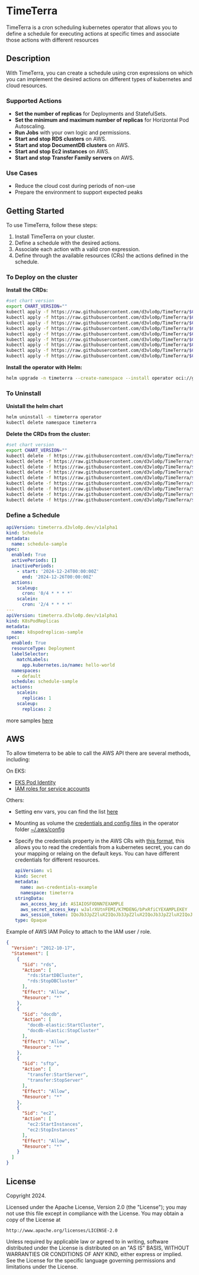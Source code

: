 # TimeTerra

TimeTerra is a cron scheduling kubernetes operator that allows you to define a schedule for executing actions at specific times and associate those actions with different resources

## Description

With TimeTerra, you can create a schedule using cron expressions on which you can implement the desired actions on different types of kubernetes and cloud resources.

### Supported Actions

- **Set the number of replicas** for Deployments and StatefulSets.
- **Set the minimum and maximum number of replicas** for Horizontal Pod Autoscaling.
- **Run Jobs** with your own logic and permissions.
- **Start and stop RDS clusters** on AWS.
- **Start and stop DocumentDB clusters** on AWS.
- **Start and stop Ec2 instances** on AWS.
- **Start and stop Transfer Family servers** on AWS.

### Use Cases

- Reduce the cloud cost during periods of non-use
- Prepare the environment to support expected peaks

## Getting Started

To use TimeTerra, follow these steps:

1. Install TimeTerra on your cluster.
2. Define a schedule with the desired actions.
3. Associate each action with a valid cron expression.
4. Define through the available resources (CRs) the actions defined in the schedule.

### To Deploy on the cluster
**Install the CRDs:**

```sh
#set chart version
export CHART_VERSION=""
kubectl apply -f https://raw.githubusercontent.com/d3vlo0p/TimeTerra/$CHART_VERSION/config/crd/bases/timeterra.d3vlo0p.dev_awsdocumentdbclusters.yaml
kubectl apply -f https://raw.githubusercontent.com/d3vlo0p/TimeTerra/$CHART_VERSION/config/crd/bases/timeterra.d3vlo0p.dev_awsec2instances.yaml
kubectl apply -f https://raw.githubusercontent.com/d3vlo0p/TimeTerra/$CHART_VERSION/config/crd/bases/timeterra.d3vlo0p.dev_awsrdsauroraclusters.yaml
kubectl apply -f https://raw.githubusercontent.com/d3vlo0p/TimeTerra/$CHART_VERSION/config/crd/bases/timeterra.d3vlo0p.dev_awstransferfamilies.yaml
kubectl apply -f https://raw.githubusercontent.com/d3vlo0p/TimeTerra/$CHART_VERSION/config/crd/bases/timeterra.d3vlo0p.dev_k8shpas.yaml
kubectl apply -f https://raw.githubusercontent.com/d3vlo0p/TimeTerra/$CHART_VERSION/config/crd/bases/timeterra.d3vlo0p.dev_k8spodreplicas.yaml
kubectl apply -f https://raw.githubusercontent.com/d3vlo0p/TimeTerra/$CHART_VERSION/config/crd/bases/timeterra.d3vlo0p.dev_k8srunjobs.yaml
kubectl apply -f https://raw.githubusercontent.com/d3vlo0p/TimeTerra/$CHART_VERSION/config/crd/bases/timeterra.d3vlo0p.dev_schedules.yaml
kubectl apply -f https://raw.githubusercontent.com/d3vlo0p/TimeTerra/$CHART_VERSION/config/crd/bases/timeterra.d3vlo0p.dev_notificationpolicies.yaml
```

**Install the operator with Helm:**

```sh
helm upgrade -n timeterra --create-namespace --install operator oci://ghcr.io/d3vlo0p/timeterra
```

### To Uninstall
**Unistall the helm chart**

```sh
helm uninstall -n timeterra operator
kubectl delete namespace timeterra
```

**Delete the CRDs from the cluster:**

```sh
#set chart version
export CHART_VERSION=""
kubectl delete -f https://raw.githubusercontent.com/d3vlo0p/TimeTerra/$CHART_VERSION/config/crd/bases/timeterra.d3vlo0p.dev_awsdocumentdbclusters.yaml
kubectl delete -f https://raw.githubusercontent.com/d3vlo0p/TimeTerra/$CHART_VERSION/config/crd/bases/timeterra.d3vlo0p.dev_awsec2instances.yaml
kubectl delete -f https://raw.githubusercontent.com/d3vlo0p/TimeTerra/$CHART_VERSION/config/crd/bases/timeterra.d3vlo0p.dev_awsrdsauroraclusters.yaml
kubectl delete -f https://raw.githubusercontent.com/d3vlo0p/TimeTerra/$CHART_VERSION/config/crd/bases/timeterra.d3vlo0p.dev_awstransferfamilies.yaml
kubectl delete -f https://raw.githubusercontent.com/d3vlo0p/TimeTerra/$CHART_VERSION/config/crd/bases/timeterra.d3vlo0p.dev_k8shpas.yaml
kubectl delete -f https://raw.githubusercontent.com/d3vlo0p/TimeTerra/$CHART_VERSION/config/crd/bases/timeterra.d3vlo0p.dev_k8spodreplicas.yaml
kubectl delete -f https://raw.githubusercontent.com/d3vlo0p/TimeTerra/$CHART_VERSION/config/crd/bases/timeterra.d3vlo0p.dev_k8srunjobs.yaml
kubectl delete -f https://raw.githubusercontent.com/d3vlo0p/TimeTerra/$CHART_VERSION/config/crd/bases/timeterra.d3vlo0p.dev_schedules.yaml
kubectl delete -f https://raw.githubusercontent.com/d3vlo0p/TimeTerra/$CHART_VERSION/config/crd/bases/timeterra.d3vlo0p.dev_notificationpolicies.yaml
```

### Define a Schedule

```yaml
apiVersion: timeterra.d3vlo0p.dev/v1alpha1
kind: Schedule
metadata:
  name: schedule-sample
spec:
  enabled: True
  activePeriods: []
  inactivePeriods: 
    - start: '2024-12-24T00:00:00Z'
      end: '2024-12-26T00:00:00Z'
  actions:
    scaleup:
      cron: '0/4 * * * *'
    scalein:
      cron: '2/4 * * * *'
---
apiVersion: timeterra.d3vlo0p.dev/v1alpha1
kind: K8sPodReplicas
metadata:
  name: k8spodreplicas-sample
spec:
  enabled: True
  resourceType: Deployment
  labelSelector:
    matchLabels:
      app.kubernetes.io/name: hello-world
  namespaces:
    - default
  schedule: schedule-sample
  actions:
    scalein:
      replicas: 1
    scaleup:
      replicas: 2
```
more samples [here](./config/samples/)

## AWS

To allow timeterra to be able to call the AWS API there are several methods, including:

On EKS:
- [EKS Pod Identity](https://docs.aws.amazon.com/eks/latest/userguide/pod-identities.html)
- [IAM roles for service accounts](https://docs.aws.amazon.com/eks/latest/userguide/iam-roles-for-service-accounts.html)

Others:
- Setting env vars, you can find the list [here](https://docs.aws.amazon.com/sdkref/latest/guide/settings-reference.html#EVarSettings)
- Mounting as volume the [credentials and config files](https://docs.aws.amazon.com/sdkref/latest/guide/file-format.html) in the operator folder [~/.aws/config](https://docs.aws.amazon.com/sdkref/latest/guide/file-location.html)
- Specify the credentials property in the AWS CRs with [this format](api/v1alpha1/aws_types.go), this allows you to read the credentials from a kubernetes secret, you can do your mapping or relaing on the default keys. You can have different credentials for different resources.

  ```yaml
  apiVersion: v1
  kind: Secret
  metadata:
    name: aws-credentials-example
    namespace: timeterra
  stringData:
    aws_access_key_id: ASIAIOSFODNN7EXAMPLE
    aws_secret_access_key: wJalrXUtnFEMI/K7MDENG/bPxRfiCYEXAMPLEKEY
    aws_session_token: IQoJb3JpZ2luX2IQoJb3JpZ2luX2IQoJb3JpZ2luX2IQoJb3JpZ2luX2IQoJb3JpZVERYLONGSTRINGEXAMPLE
  type: Opaque
  ```

Example of AWS IAM Policy to attach to the IAM user / role.
```json
{
  "Version": "2012-10-17",
  "Statement": [
    {
      "Sid": "rds",
      "Action": [
        "rds:StartDBCluster",
        "rds:StopDBCluster"
      ],
      "Effect": "Allow",
      "Resource": "*"
    },
    {
      "Sid": "docdb",
      "Action": [
        "docdb-elastic:StartCluster",
        "docdb-elastic:StopCluster"
      ],
      "Effect": "Allow",
      "Resource": "*"
    },
    {
      "Sid": "sftp",
      "Action": [
        "transfer:StartServer",
        "transfer:StopServer"
      ],
      "Effect": "Allow",
      "Resource": "*"
    },
    {
      "Sid": "ec2",
      "Action": [
        "ec2:StartInstances",
        "ec2:StopInstances"
      ],
      "Effect": "Allow",
      "Resource": "*"
    }
  ]
}
```

## License

Copyright 2024.

Licensed under the Apache License, Version 2.0 (the "License");
you may not use this file except in compliance with the License.
You may obtain a copy of the License at

    http://www.apache.org/licenses/LICENSE-2.0

Unless required by applicable law or agreed to in writing, software
distributed under the License is distributed on an "AS IS" BASIS,
WITHOUT WARRANTIES OR CONDITIONS OF ANY KIND, either express or implied.
See the License for the specific language governing permissions and
limitations under the License.

